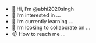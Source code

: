 - 👋 Hi, I’m @abhi2020singh
- 👀 I’m interested in ...
- 🌱 I’m currently learning ...
- 💞️ I’m looking to collaborate on ...
- 📫 How to reach me ...

<!---
abhi2020singh/abhi2020singh is a ✨ special ✨ repository because its `README.md` (this file) appears on your GitHub profile.
You can click the Preview link to take a look at your changes.
--->
